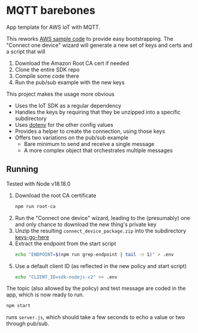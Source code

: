 # MQTT barebones

App template for AWS IoT with MQTT.

This reworks
[AWS sample code](https://github.com/aws/aws-iot-device-sdk-js-v2/tree/v1.17.0/samples/node/pub_sub_js)
to provide easy bootstrapping. The "Connect one device" wizard will generate a
new set of keys and certs and a script that will

1. Download the Amazon Root CA cert if needed
2. Clone the entire SDK repo
3. Compile some code there
4. Run the pub/sub example with the new keys

This project makes the usage more obvious

- Uses the IoT SDK as a regular dependency
- Handles the keys by requiring that they be unzipped into a specific
  subdirectory
- Uses [dotenv](https://github.com/motdotla/dotenv) for the other config values
- Provides a helper to create the connection, using those keys
- Offers two variations on the pub/sub example
  - Bare minimum to send and receive a single message
  - A more complex object that orchestrates multiple messages

## Running

Tested with Node v18.18.0

1. Download the root CA certificate
   ```bash
   npm run root-ca
   ```
2. Run the "Connect one device" wizard, leading to the (presumably) one and only
   chance to download the new thing's private key
3. Unzip the resulting `connect_device_package.zip` into the subdirectory
   [keys-go-here](keys-go-here/)
4. Extract the endpoint from the start script
   ```bash
   echo "ENDPOINT=$(npm run grep-endpoint | tail -n 1)" > .env
   ```
5. Use a default client ID (as reflected in the new policy and start script)
   ```bash
   echo "CLIENT_ID=sdk-nodejs-v2" >> .env
   ```

The topic (also allowed by the policy) and test message are coded in the app,
which is now ready to run.

```bash
npm start
```

runs `server.js`, which should take a few seconds to echo a value or two through
pub/sub.
